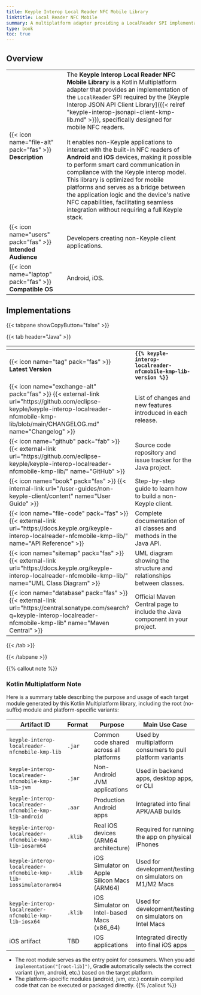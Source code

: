 ```yaml
---
title: Keyple Interop Local Reader NFC Mobile Library
linktitle: Local Reader NFC Mobile
summary: A multiplatform adapter providing a LocalReader SPI implementation to allow non-Keyple mobile applications to control their local NFC smart card reader.
type: book
toc: true
---
```

<style>
table th:nth-child(1) {
  width: 13rem;
}
</style>

## Overview

|                                                            |                                                                                                                                                                                                                                                                                                                                                                                                                                                                                                                                                                                                                                                                                                                                                                                |
|------------------------------------------------------------|--------------------------------------------------------------------------------------------------------------------------------------------------------------------------------------------------------------------------------------------------------------------------------------------------------------------------------------------------------------------------------------------------------------------------------------------------------------------------------------------------------------------------------------------------------------------------------------------------------------------------------------------------------------------------------------------------------------------------------------------------------------------------------|
| {{< icon name="file-alt" pack="fas" >}} **Description**    | The **Keyple Interop Local Reader NFC Mobile Library** is a Kotlin Multiplatform adapter that provides an implementation of the `LocalReader` SPI required by the [Keyple Interop JSON API Client Library]({{< relref "keyple-interop-jsonapi-client-kmp-lib.md" >}}), specifically designed for mobile NFC readers.<br><br>It enables non-Keyple applications to interact with the built-in NFC readers of **Android** and **iOS** devices, making it possible to perform smart card communication in compliance with the Keyple interop model. This library is optimized for mobile platforms and serves as a bridge between the application logic and the device's native NFC capabilities, facilitating seamless integration without requiring a full Keyple stack. |
| {{< icon name="users" pack="fas" >}} **Intended Audience** | Developers creating non-Keyple client applications.                                                                                                                                                                                                                                                                                                                                                                                                                                                                                                                                                                                                                                                                                                                            |
| {{< icon name="laptop" pack="fas" >}} **Compatible OS**    | Android, iOS.                                                                                                                                                                                                                                                                                                                                                                                                                                                                                                                                                                                                                                                                                                                                                                  |

## Implementations

{{< tabpane showCopyButton="false" >}}

{{< tab header="Java" >}}

<table>
<thead><tr><th></th><th></th></tr></thead>
<tbody>
  <tr>
    <td>{{< icon name="tag" pack="fas" >}} <strong>Latest Version</strong></td>
    <td><strong><code>{{% keyple-interop-localreader-nfcmobile-kmp-lib-version %}}</code></strong></td>
  </tr>
  <tr>
    <td>{{< icon name="exchange-alt" pack="fas" >}} {{< external-link url="https://github.com/eclipse-keyple/keyple-interop-localreader-nfcmobile-kmp-lib/blob/main/CHANGELOG.md" name="Changelog" >}}</td>
    <td>List of changes and new features introduced in each release.</td>
  </tr>
  <tr>
    <td>{{< icon name="github" pack="fab" >}} {{< external-link url="https://github.com/eclipse-keyple/keyple-interop-localreader-nfcmobile-kmp-lib/" name="GitHub" >}}</td>
    <td>Source code repository and issue tracker for the Java project.</td>
  </tr>
  <tr>
    <td>{{< icon name="book" pack="fas" >}} {{< internal-link url="/user-guides/non-keyple-client/content" name="User Guide" >}}</td>
    <td>Step-by-step guide to learn how to build a non-Keyple client.</td>
  </tr>
  <tr>
    <td>{{< icon name="file-code" pack="fas" >}} {{< external-link url="https://docs.keyple.org/keyple-interop-localreader-nfcmobile-kmp-lib/" name="API Reference" >}}</td>
    <td>Complete documentation of all classes and methods in the Java API.</td>
  </tr>
  <tr>
    <td>{{< icon name="sitemap" pack="fas" >}} {{< external-link url="https://docs.keyple.org/keyple-interop-localreader-nfcmobile-kmp-lib/" name="UML Class Diagram" >}}</td>
    <td>UML diagram showing the structure and relationships between classes.</td>
  </tr>
  <tr>
    <td>{{< icon name="database" pack="fas" >}} {{< external-link url="https://central.sonatype.com/search?q=keyple-interop-localreader-nfcmobile-kmp-lib" name="Maven Central" >}}</td>
    <td>Official Maven Central page to include the Java component in your project.</td>
  </tr>
</tbody>
</table>

{{< /tab >}}

{{< /tabpane >}}

{{% callout note %}}
### Kotlin Multiplatform Note

Here is a summary table describing the purpose and usage of each target module generated by this Kotlin Multiplatform
library, including the root (no-suffix) module and platform-specific variants:

<div id="download-table-1">

| Artifact ID                                               | Format  | Purpose                                     | Main Use Case                                             |
|-----------------------------------------------------------|---------|---------------------------------------------|-----------------------------------------------------------|
| `keyple-interop-localreader-nfcmobile-kmp-lib`                   | `.jar`  | Common code shared across all platforms     | Used by multiplatform consumers to pull platform variants |
| `keyple-interop-localreader-nfcmobile-kmp-lib-jvm`               | `.jar`  | Non-Android JVM applications                | Used in backend apps, desktop apps, or CLI                |
| `keyple-interop-localreader-nfcmobile-kmp-lib-android`           | `.aar`  | Production Android apps                     | Integrated into final APK/AAB builds                      |
| `keyple-interop-localreader-nfcmobile-kmp-lib-iosarm64`          | `.klib` | Real iOS devices (ARM64 architecture)       | Required for running the app on physical iPhones          |
| `keyple-interop-localreader-nfcmobile-kmp-lib-iossimulatorarm64` | `.klib` | iOS Simulator on Apple Silicon Macs (ARM64) | Used for development/testing on simulators on M1/M2 Macs  |
| `keyple-interop-localreader-nfcmobile-kmp-lib-iosx64`            | `.klib` | iOS Simulator on Intel-based Macs (x86_64)  | Used for development/testing on simulators on Intel Macs  |
| iOS artifact                                              | TBD     | iOS applications                            | Integrated directly into final iOS apps                   |

</div>
<style>
#download-table-1 table th:nth-child(1) {
    width: 19rem;
}
</style>

- The root module serves as the entry point for consumers. When you add `implementation("[root-lib]")`, Gradle
  automatically selects the correct variant (jvm, android, etc.) based on the target platform.
- The platform-specific modules (android, jvm, etc.) contain compiled code that can be executed or packaged directly.
{{% /callout %}}